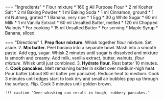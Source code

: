 === "Ingredients"
    * Flour mixture
        * 160 g All Purpose Flour
        * 2 ml Kosher Salt
        * 2 ml Baking Powder
        * 1 ml Baking Soda
        * 1 ml Cinnamon, ground
        * 1 ml Nutmeg, grated
    * 1 Banana, very ripe
    * 1 Egg
    * 30 g White Sugar
    * 60 ml Milk
    * 1 ml Vanilla Extract
    * 60 ml Unsalted Butter, melted
    * 120 ml Chopped Walnuts
    * For cooking
        * 15 ml Unsalted Butter
    * For serving
        * Maple Syrup
        * Banana, sliced

=== "Directions"
    1. **Prep flour mixture.** Whisk together flour mixture. Set aside.
    2. **Mix batter.** Peel banana into a separate bowl. Mash into a smooth paste. Add egg, sugar. Whisk 2 minutes until sugar is dissolved and mixture is smooth and creamy. Add milk, vanilla extract, butter, walnuts, *flour mixture*. Whisk until just combined.
    3. **Hydrate flour.** Rest batter 10 minutes.
    4. **Cook pancakes.** Melt remaining butter in skillet over medium-high heat. Pour batter (about 80 ml batter per pancake). Reduce heat to medium. Cook 3 minutes until edges start to look dry and small air bubbles pop up through the surface. Flip. Cook 3 minutes until golden brown.

    !!! caution "Over-whisking can result in tough, rubbery pancakes."

[^1]:
    Mitzewich, John. ["Banana Bread Pancakes – Based on a True Story."](https://foodwishes.blogspot.com/2020/10/banana-bread-pancakes-based-on-true.html) *Food Wishes.* 6 October 2020. Accessed October 2020.
